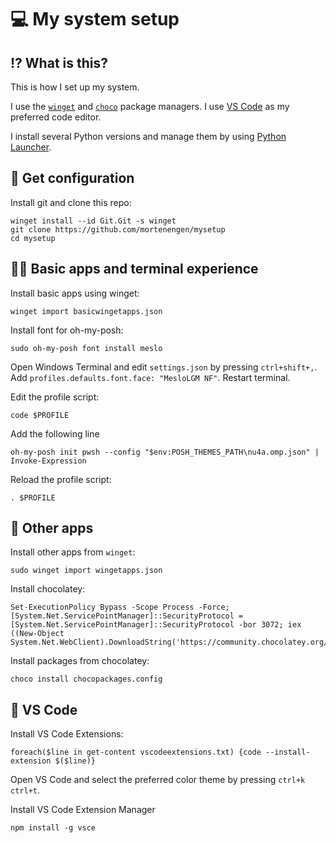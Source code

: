 # 💻 My system setup

## ⁉ What is this?
This is how I set up my system.

I use the [`winget`](https://docs.microsoft.com/en-us/windows/package-manager/winget/) and [`choco`](https://chocolatey.org/) package managers. I use [VS Code](https://code.visualstudio.com/) as my preferred code editor.

I install several Python versions and manage them by using [Python Launcher](https://peps.python.org/pep-0397/).

## 📄 Get configuration

Install git and clone this repo:

```pwsh
winget install --id Git.Git -s winget
git clone https://github.com/mortenengen/mysetup
cd mysetup
```

## 👨‍💻 Basic apps and terminal experience
Install basic apps using winget:

```pwsh
winget import basicwingetapps.json
```

Install font for oh-my-posh:

```pwsh
sudo oh-my-posh font install meslo
```

Open Windows Terminal and edit `settings.json` by pressing `ctrl+shift+,`. Add `profiles.defaults.font.face: "MesloLGM NF"`. Restart terminal.

Edit the profile script:

```
code $PROFILE
```

Add the following line

```pwsh
oh-my-posh init pwsh --config "$env:POSH_THEMES_PATH\nu4a.omp.json" | Invoke-Expression
```

Reload the profile script:
```pwsh
. $PROFILE
```

## 🐍 Other apps
Install other apps from `winget`:

```pwsh
sudo winget import wingetapps.json
```

Install chocolatey:

```pwsh
Set-ExecutionPolicy Bypass -Scope Process -Force; [System.Net.ServicePointManager]::SecurityProtocol = [System.Net.ServicePointManager]::SecurityProtocol -bor 3072; iex ((New-Object System.Net.WebClient).DownloadString('https://community.chocolatey.org/install.ps1'))
```

Install packages from chocolatey:

```pwsh
choco install chocopackages.config
```

## 👀 VS Code
Install VS Code Extensions:

```pwsh
foreach($line in get-content vscodeextensions.txt) {code --install-extension $($line)}
```

Open VS Code and select the preferred color theme by pressing `ctrl+k ctrl+t`.

Install VS Code Extension Manager

```pwsh
npm install -g vsce
```
